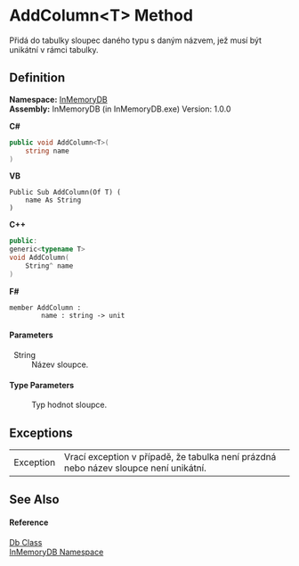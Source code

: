 # AddColumn&lt;T&gt; Method


Přidá do tabulky sloupec daného typu s daným názvem, jež musí být unikátní v rámci tabulky.



## Definition
**Namespace:** <a href="044e8d7f-0f94-a8b4-bd65-529f6359fdf7">InMemoryDB</a>  
**Assembly:** InMemoryDB (in InMemoryDB.exe) Version: 1.0.0

**C#**
``` C#
public void AddColumn<T>(
	string name
)

```
**VB**
``` VB
Public Sub AddColumn(Of T) ( 
	name As String
)
```
**C++**
``` C++
public:
generic<typename T>
void AddColumn(
	String^ name
)
```
**F#**
``` F#
member AddColumn : 
        name : string -> unit 
```



#### Parameters
<dl><dt>  String</dt><dd>Název sloupce.</dd></dl>

#### Type Parameters
<dl><dt /><dd>Typ hodnot sloupce.</dd></dl>

## Exceptions
<table>
<tr>
<td>Exception</td>
<td>Vrací exception v případě, že tabulka není prázdná nebo název sloupce není unikátní.</td></tr>
</table>

## See Also


#### Reference
<a href="072256a6-4e86-2a0a-723b-934e64bcdb43">Db Class</a>  
<a href="044e8d7f-0f94-a8b4-bd65-529f6359fdf7">InMemoryDB Namespace</a>  
